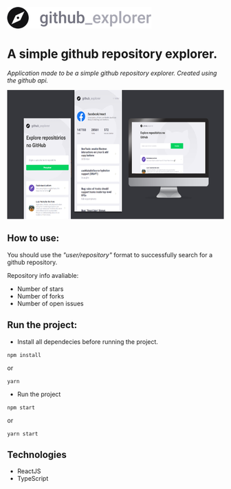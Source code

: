 
<img src="https://raw.githubusercontent.com/Luiz-Pedro/githubExplorer/master/src/assets/logo.svg" width="auto" height="50">


# A simple github repository explorer.

*Application made to be a simple github repository explorer. Created using the github api.*
<div style="text-align:center; margin-top: 10px;">
    <img src="https://raw.githubusercontent.com/Luiz-Pedro/githubExplorer/master/src/assets/mockup.png" width="auto" height="300">
</div>

## How to use:
You should use the *"user/repository"* format to successfully search for a github repository.

Repository info avaliable:
* Number of stars
* Number of forks
* Number of open issues

## Run the project:

* Install all dependecies before running the project.

```
npm install
```
or
```
yarn
```

* Run the project
```
npm start
```
or
```
yarn start
```
## Technologies

* ReactJS
* TypeScript
